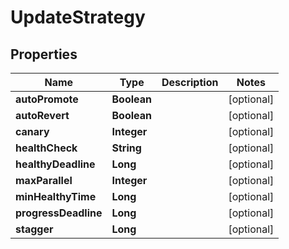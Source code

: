 

# UpdateStrategy


## Properties

| Name | Type | Description | Notes |
|------------ | ------------- | ------------- | -------------|
|**autoPromote** | **Boolean** |  |  [optional] |
|**autoRevert** | **Boolean** |  |  [optional] |
|**canary** | **Integer** |  |  [optional] |
|**healthCheck** | **String** |  |  [optional] |
|**healthyDeadline** | **Long** |  |  [optional] |
|**maxParallel** | **Integer** |  |  [optional] |
|**minHealthyTime** | **Long** |  |  [optional] |
|**progressDeadline** | **Long** |  |  [optional] |
|**stagger** | **Long** |  |  [optional] |



